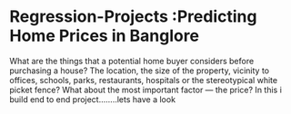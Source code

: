 # Regression-Projects :Predicting Home Prices in Banglore
What are the things that a potential home buyer considers before purchasing a house? The location, the size of the property, vicinity to offices, schools, parks, restaurants, hospitals or the stereotypical white picket fence? What about the most important factor — the price?
In this i build end to end project........lets have a look

